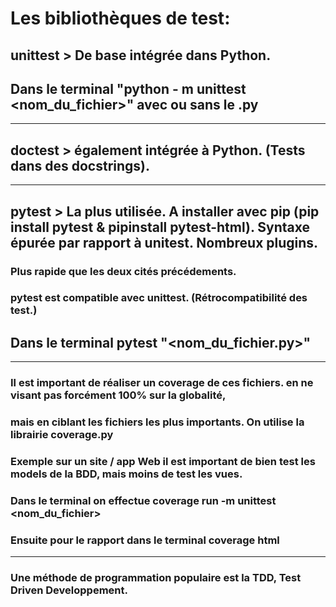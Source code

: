 # Les bibliothèques de test:

## unittest > De base intégrée dans Python.
## Dans le terminal "python - m unittest <nom_du_fichier>" avec ou sans le .py
---
## doctest > également intégrée à Python. (Tests dans des docstrings).
---
## pytest > La plus utilisée. A installer avec pip (pip install pytest & pipinstall pytest-html). Syntaxe épurée par rapport à unitest. Nombreux plugins.
### Plus rapide que les deux cités précédements.
### pytest est compatible avec unittest. (Rétrocompatibilité des test.)
## Dans le terminal pytest "<nom_du_fichier.py>"
---
### Il est important de réaliser un coverage de ces fichiers. en ne visant pas forcément 100% sur la globalité,
### mais en ciblant les fichiers les plus importants. On utilise la librairie coverage.py
### Exemple sur un site / app Web il est important de bien test les models de la BDD, mais moins de test les vues.
### Dans le terminal on effectue coverage run -m unittest <nom_du_fichier>
### Ensuite pour le rapport dans le terminal coverage html
---
### Une méthode de programmation populaire est la TDD, Test Driven Developpement.